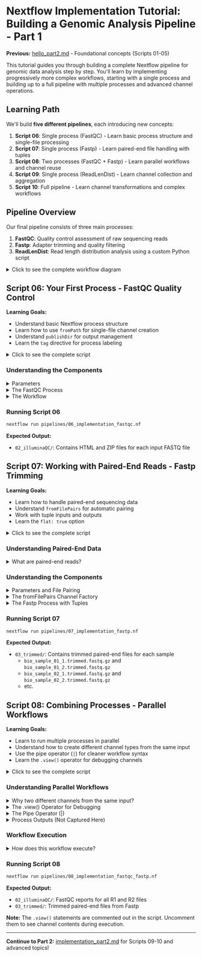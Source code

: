 # Nextflow Implementation Tutorial: Building a Genomic Analysis Pipeline - Part 1

**Previous:** [hello_part2.md](hello_part2.md) - Foundational concepts (Scripts 01-05)

This tutorial guides you through building a complete Nextflow pipeline for genomic data analysis step by step. You'll learn by implementing progressively more complex workflows, starting with a single process and building up to a full pipeline with multiple processes and advanced channel operations.

## Learning Path

We'll build **five different pipelines**, each introducing new concepts:

1. **Script 06**: Single process (FastQC) - Learn basic process structure and single-file processing
2. **Script 07**: Single process (Fastp) - Learn paired-end file handling with tuples
3. **Script 08**: Two processes (FastQC + Fastp) - Learn parallel workflows and channel reuse
4. **Script 09**: Single process (ReadLenDist) - Learn channel collection and aggregation
5. **Script 10**: Full pipeline - Learn channel transformations and complex workflows

## Pipeline Overview

Our final pipeline consists of three main processes:

1. **FastQC**: Quality control assessment of raw sequencing reads
2. **Fastp**: Adapter trimming and quality filtering
3. **ReadLenDist**: Read length distribution analysis using a custom Python script

<details>
<summary>Click to see the complete workflow diagram</summary>

```
                    ┌─────────┐
                    │  Input  │
                    │  Reads  │
                    └────┬────┘
                         │
          ┌──────────────┴──────────────┐
          │                             │
          ▼                             ▼
┌─────────────────────┐      ┌─────────────────────┐
│       FastQC        │      │       Fastp         │
│  Quality Control    │      │  Adapter Trimming   │
└─────────────────────┘      └──────────┬──────────┘
                                        │
                                        ▼
                             ┌─────────────────────┐
                             │   ReadLenDist       │
                             │ Read length analysis│
                             └─────────────────────┘
```

</details>

## Script 06: Your First Process - FastQC Quality Control

**Learning Goals:**
- Understand basic Nextflow process structure
- Learn how to use `fromPath` for single-file channel creation
- Understand `publishDir` for output management
- Learn the `tag` directive for process labeling

<details>
<summary>Click to see the complete script</summary>

**File:** `pipelines/06_implementation_fastqc.nf`

```nextflow
#!/usr/bin/env nextflow

params.reads = "01_data/*fastq.gz"
params.output_qc = "02_illuminaQC"

process FastQC {
    tag "${sample_id}"

    publishDir params.output_qc, mode: 'copy'

    input:
    path sample_id

    output:
    path "*.html"
    path "*.zip"

    script:
    """
    module load fastqc
    fastqc -o . -t 2 ${sample_id}
    """
}

workflow {
    Channel
    .fromPath(params.reads)
    .set { illumina_reads }

    FastQC(illumina_reads)
}
```

</details>

### Understanding the Components

<details>
<summary>Parameters</summary>

```nextflow
params.reads = "01_data/*fastq.gz"
params.output_qc = "02_illuminaQC"
```

- **`params.reads`**: Glob pattern to match all `.fastq.gz` files in the `01_data/` directory
- **`params.output_qc`**: Output directory for FastQC reports
- Parameters can be overridden at runtime: `--reads "path/to/files/*.fastq.gz"`

</details>

<details>
<summary>The FastQC Process</summary>

```nextflow
process FastQC {
    tag "${sample_id}"
    publishDir params.output_qc, mode: 'copy'

    input:
    path sample_id

    output:
    path "*.html"
    path "*.zip"

    script:
    """
    module load fastqc
    fastqc -o . -t 2 ${sample_id}
    """
}
```

**Key Components:**

- **`tag "${sample_id}"`**: Labels each task with the input filename for easier tracking in logs
- **`publishDir`**: Copies output files to the specified directory
  - `mode: 'copy'`: Creates a copy (alternatives: 'symlink', 'move')
- **`input: path sample_id`**: Receives a file path from the channel
- **`output`**: Defines what files to capture using glob patterns
  - `*.html`: FastQC HTML reports
  - `*.zip`: FastQC data archives
- **`script`**: Bash commands to execute
  - Triple quotes (`"""`) allow multi-line strings
  - `${sample_id}` is replaced with the actual file path

</details>

<details>
<summary>The Workflow</summary>

```nextflow
workflow {
    Channel
    .fromPath(params.reads)
    .set { illumina_reads }

    FastQC(illumina_reads)
}
```

**Channel Creation:**

- **`Channel.fromPath(params.reads)`**: Creates a channel emitting one item per file matching the pattern
  - For pattern `01_data/*fastq.gz`, if you have `sample1.fastq.gz` and `sample2.fastq.gz`, the channel emits:
    ```
    01_data/sample1.fastq.gz
    01_data/sample2.fastq.gz
    ```
- **`.set { illumina_reads }`**: Assigns the channel to a variable
- **`FastQC(illumina_reads)`**: Passes the channel to the FastQC process

**What Happens:**
1. Nextflow finds all files matching `01_data/*fastq.gz`
2. Each file is sent to a separate FastQC process execution
3. FastQC runs in parallel for each file
4. Outputs are copied to `02_IlluminaQC/`

</details>

### Running Script 06

```bash
nextflow run pipelines/06_implementation_fastqc.nf
```

**Expected Output:**
- `02_illuminaQC/`: Contains HTML and ZIP files for each input FASTQ file

## Script 07: Working with Paired-End Reads - Fastp Trimming

**Learning Goals:**
- Learn how to handle paired-end sequencing data
- Understand `fromFilePairs` for automatic pairing
- Work with tuple inputs and outputs
- Learn the `flat: true` option

<details>
<summary>Click to see the complete script</summary>

**File:** `pipelines/07_implementation_fastp.nf`

```nextflow
#!/usr/bin/env nextflow

//-- Configurable params
params.reads = '01_data/*_{R1,R2}.fastq.gz'
params.output_trim = '03_trimmed'

process Fastp {
  tag "${sample_id}"

  publishDir params.output_trim, mode: 'copy'

  input:
  tuple val(sample_id), path(read1), path(read2)

  output:
  tuple val(sample_id), 
      path("${sample_id}_1.trimmed.fastq.gz"),
      path("${sample_id}_2.trimmed.fastq.gz")

  script:
  """
  module load fastp

  fastp \\
    -i ${read1} \\
    -I ${read2} \\
    -o ${sample_id}_1.trimmed.fastq.gz \\
    -O ${sample_id}_2.trimmed.fastq.gz
  """
}

workflow {
  Channel
    .fromFilePairs(params.reads, flat: true)
    .set { read_pairs }

  Fastp(read_pairs)
}
```

</details>

### Understanding Paired-End Data

<details>
<summary>What are paired-end reads?</summary>

Paired-end sequencing produces two files per sample:
- **R1 (Read 1)**: Forward reads
- **R2 (Read 2)**: Reverse reads

Example file naming:
```
bio_sample_01_R1.fastq.gz  <- Forward reads for sample1
bio_sample_01_R2.fastq.gz  <- Reverse reads for sample1
bio_sample_02_R1.fastq.gz  <- Forward reads for sample2
bio_sample_02_R2.fastq.gz  <- Reverse reads for sample2
```

These pairs must be processed together to maintain their relationship.

</details>

### Understanding the Components

<details>
<summary>Parameters and File Pairing</summary>

```nextflow
params.reads = '01_data/*_{R1,R2}.fastq.gz'
```

- **Glob pattern `*_{R1,R2}.fastq.gz`**: Matches paired files
  - `*`: Matches the sample name
  - `_{R1,R2}`: Matches either `_R1` or `_R2`
  - `.fastq.gz`: File extension

**Example matches:**
- `bio_sample_01_R1.fastq.gz` and `bio_sample_01_R2.fastq.gz` → paired as "bio_sample_01"
- `bio_sample_02_R1.fastq.gz` and `bio_sample_02_R2.fastq.gz` → paired as "bio_sample_02"

</details>

<details>
<summary>The fromFilePairs Channel Factory</summary>

```nextflow
Channel
  .fromFilePairs(params.reads, flat: true)
  .set { read_pairs }
```

**How it works:**

1. **`fromFilePairs`**: Automatically pairs files based on a common prefix
2. **`flat: true`**: Flattens the output structure

**Without `flat: true`** (default):
```
[bio_sample_01, [bio_sample_01_R1.fastq.gz, bio_sample_01_R2.fastq.gz]]
[bio_sample_02, [bio_sample_02_R1.fastq.gz, bio_sample_02_R2.fastq.gz]]
```

**With `flat: true`**:
```
[bio_sample_01, bio_sample_01_R1.fastq.gz, bio_sample_01_R2.fastq.gz]
[bio_sample_02, bio_sample_02_R1.fastq.gz, bio_sample_02_R2.fastq.gz]
```

The flat structure is easier to work with in process inputs!

</details>

<details>
<summary>The Fastp Process with Tuples</summary>

```nextflow
process Fastp {
  tag "${sample_id}"
  publishDir params.output_trim, mode: 'copy'

  input:
  tuple val(sample_id), path(read1), path(read2)

  output:
  tuple val(sample_id), 
      path("${sample_id}_1.trimmed.fastq.gz"),
      path("${sample_id}_2.trimmed.fastq.gz")

  script:
  """
  module load fastp
  fastp \\
    -i ${read1} \\
    -I ${read2} \\
    -o ${sample_id}_1.trimmed.fastq.gz \\
    -O ${sample_id}_2.trimmed.fastq.gz
  """
}
```

**Key Concepts:**

- **`tuple val(sample_id), path(read1), path(read2)`**: 
  - `val(sample_id)`: Sample name (string value)
  - `path(read1)`: First read file (R1)
  - `path(read2)`: Second read file (R2)
  
- **Input unpacking**: The tuple from the channel is automatically unpacked into these three variables

- **Output tuple**: Returns the sample name and both trimmed files
  - This allows downstream processes to know which files belong together

**Fastp parameters:**
- `-i`: Input R1 file
- `-I`: Input R2 file (capital I)
- `-o`: Output R1 file
- `-O`: Output R2 file (capital O)

</details>

### Running Script 07

```bash
nextflow run pipelines/07_implementation_fastp.nf
```

**Expected Output:**
- `03_trimmed/`: Contains trimmed paired-end files for each sample
  - `bio_sample_01_1.trimmed.fastq.gz` and `bio_sample_01_2.trimmed.fastq.gz`
  - `bio_sample_02_1.trimmed.fastq.gz` and `bio_sample_02_2.trimmed.fastq.gz`
  - etc.

## Script 08: Combining Processes - Parallel Workflows

**Learning Goals:**
- Learn to run multiple processes in parallel
- Understand how to create different channel types from the same input
- Use the pipe operator (`|`) for cleaner workflow syntax
- Learn the `.view()` operator for debugging channels

<details>
<summary>Click to see the complete script</summary>

**File:** `pipelines/08_implementation_fastqc_fastp.nf`

```nextflow
#!/usr/bin/env nextflow

//-- Configurable params
params.reads = '01_data/*_{R1,R2}.fastq.gz'
params.output_qc = '02_illuminaQC'
params.output_trim = '03_trimmed'

process FastQC {
    tag "${sample_id}"

    publishDir params.output_qc, mode: 'copy'

    input:
    path sample_id

    output:
    path "*.html"
    path "*.zip"

    script:
    """
    module load fastqc
    fastqc -t 2 ${sample_id}
    """
}

process Fastp {
  tag "${sample_id}"

  publishDir params.output_trim, mode: 'copy'

  input:
  tuple val(sample_id), path(read1), path(read2)

  output:
  tuple val(sample_id), 
      path("${sample_id}_1.trimmed.fastq.gz"),
      path("${sample_id}_2.trimmed.fastq.gz")

  script:
  """
  module load fastp

  fastp \\
    -i ${read1} \\
    -I ${read2} \\
    -o ${sample_id}_1.trimmed.fastq.gz \\
    -O ${sample_id}_2.trimmed.fastq.gz
   """
}

workflow {
    fastqc_ch = Channel.fromPath(params.reads)
    // fastqc_ch.view()
    trim_ch = Channel.fromFilePairs(params.reads, flat:true)
    // trim_ch.view()

    fastqc_ch | FastQC
    trim_ch | Fastp 
}
```

</details>

### Understanding Parallel Workflows

<details>
<summary>Why two different channels from the same input?</summary>

**The Challenge:**
- FastQC can process individual files (R1 and R2 separately)
- Fastp needs paired files together (R1 and R2 as a pair)

**The Solution:**
Create two different channels from the same input pattern:

```nextflow
fastqc_ch = Channel.fromPath(params.reads)      // Individual files
trim_ch = Channel.fromFilePairs(params.reads, flat:true)  // Paired files
```

**What each channel contains:**

`fastqc_ch` (fromPath):
```
bio_sample_01_R1.fastq.gz
bio_sample_01_R2.fastq.gz
bio_sample_02_R1.fastq.gz
bio_sample_02_R2.fastq.gz
bio_sample_03_R1.fastq.gz
bio_sample_03_R2.fastq.gz
... (10 files total for 5 samples)
```

`trim_ch` (fromFilePairs):
```
[bio_sample_01, bio_sample_01_R1.fastq.gz, bio_sample_01_R2.fastq.gz]
[bio_sample_02, bio_sample_02_R1.fastq.gz, bio_sample_02_R2.fastq.gz]
[bio_sample_03, bio_sample_03_R1.fastq.gz, bio_sample_03_R2.fastq.gz]
... (5 tuples total)
```

</details>

<details>
<summary>The .view() Operator for Debugging</summary>

```nextflow
fastqc_ch.view()
trim_ch.view()
```

**Purpose:** Prints channel contents to the console for debugging

**Example output (if uncommented):**
```
01_data/bio_sample_01_R1.fastq.gz
01_data/bio_sample_01_R2.fastq.gz
01_data/bio_sample_02_R1.fastq.gz
...
[bio_sample_01, 01_data/bio_sample_01_R1.fastq.gz, 01_data/bio_sample_01_R2.fastq.gz]
[bio_sample_02, 01_data/bio_sample_02_R1.fastq.gz, 01_data/bio_sample_02_R2.fastq.gz]
...
```

**Best Practice:** Use `.view()` when developing to verify channel structure!

</details>

<details>
<summary>The Pipe Operator (|)</summary>

```nextflow
fastqc_ch | FastQC
trim_ch | Fastp
```

**Two equivalent syntaxes:**

**Traditional:**
```nextflow
FastQC(fastqc_ch)
Fastp(trim_ch)
```

**Pipe operator:**
```nextflow
fastqc_ch | FastQC
trim_ch | Fastp
```

The pipe operator is more readable, especially for chaining operations!

</details>

<details>
<summary>Process Outputs (Not Captured Here)</summary>

**Note:** In this script, we don't capture the Fastp output:

```nextflow
trim_ch | Fastp  // Output is not saved to a variable
```

**Why?** Because we're not using the trimmed files in a downstream process (yet!).

**If we needed the output** (like in Script 10), we would write:
```nextflow
trimmed_reads_ch = trim_ch | Fastp  // Capture output for downstream use
```

</details>

### Workflow Execution

<details>
<summary>How does this workflow execute?</summary>

**Parallel Execution:**

1. **Channel Creation** (happens first):
   - `fastqc_ch` created with 10 files (5 samples × 2 reads each)
   - `trim_ch` created with 5 tuples (5 samples with paired reads)

2. **Process Execution** (happens in parallel):
   - FastQC runs 10 times (once per file) - **runs in parallel**
   - Fastp runs 5 times (once per sample pair) - **runs in parallel**
   - FastQC and Fastp run **simultaneously** (independent processes)

3. **Timeline:**
```
Time →
  ├─ FastQC(bio_sample_01_R1) ─┐
  ├─ FastQC(bio_sample_01_R2) ─┤
  ├─ FastQC(bio_sample_02_R1) ─┤
  ├─ FastQC(bio_sample_02_R2) ─┤
  ├─ FastQC(bio_sample_03_R1) ─┼─→ All complete
  ├─ ... (10 FastQC jobs)      ─┘
  │
  ├─ Fastp(bio_sample_01) ─────┐
  ├─ Fastp(bio_sample_02) ─────┤
  ├─ Fastp(bio_sample_03) ─────┼─→ All complete
  └─ ... (5 Fastp jobs)        ─┘
```

</details>

### Running Script 08

```bash
nextflow run pipelines/08_implementation_fastqc_fastp.nf
```

**Expected Output:**
- `02_illuminaQC/`: FastQC reports for all R1 and R2 files
- `03_trimmed/`: Trimmed paired-end files from Fastp

**Note:** The `.view()` statements are commented out in the script. Uncomment them to see channel contents during execution.

---

**Continue to Part 2:** [implementation_part2.md](implementation_part2.md) for Scripts 09-10 and advanced topics!

